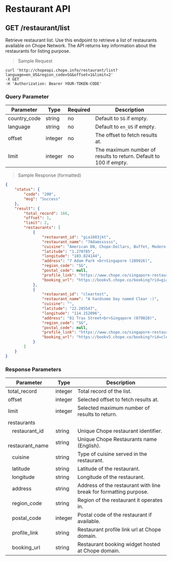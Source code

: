 # Restaurant API

## GET /restaurant/list

Retrieve restaurant list. Use this endpoint to retrieve a list of restaurants available on Chope Network. The API returns key information about the restaurants for listing purpose. 

> Sample Request

```shell
curl 'http://chopeapi.chope.info/restaurant/list?language=en_US&region_code=SG&offset=1&limit=2'  
-X GET 
-H 'Authorization: Bearer YOUR-TOKEN-CODE'
```

### Query Parameter
Parameter | Type | Required | Description
--------- | ---- | -------- | -----------
country_code | string | no | Default to `SG` if empty.
language | string | no | Default to `en_US` if empty.
offset | integer | no | The offset to fetch results at.
limit | integer | no | The maximum number of results to return. Default to 100 if empty.

> Sample Response (formatted)

```json
{
    "status": {
        "code": "200",
        "msg": "Success"
    },
    "result": {
        "total_record": 166,
        "offset": 1,
        "limit": 2,
        "restaurants": [
            {
                "restaurant_id": "gia1603jkt",
                "restaurant_name": "7Adamssssss",
                "cuisine": "American EN, Chope-Dollars, Buffet, Modern European, Chinese, Japanese, Korean, Indian, Indonesian, Malaysian, Thai, Vietnamese, French, Italian, Spanish, Australian, Cuban, Fusion, International, Mediterranean, Middle Eastern, Moroccan, Seafood, Steakhouse, British, South American, Greek, Vegetarian Friendly, Local, German, Brazilian, Dim Sum, Southeast Asian, BTest",
                "latitude": "1.270785",
                "longitude": "103.824144",
                "address": "7 Adam Park <br>Singapore (289926)",
                "region_code": "SG",
                "postal_code": null,
                "profile_link": "https://www.chope.co/singapore-restaurants/7adam",
                "booking_url": "https://bookv5.chope.co/booking?rid=gia1603jkt&source=sandbox"
            },
            {
                "restaurant_id": "cleartest",
                "restaurant_name": "A handsome boy named Clear :)",
                "cuisine": "",
                "latitude": "22.285547",
                "longitude": "114.152096",
                "address": "81 Tras Street<br>Singapore (079020)",
                "region_code": "SG",
                "postal_code": null,
                "profile_link": "https://www.chope.co/singapore-restaurants/cleartest",
                "booking_url": "https://bookv5.chope.co/booking?rid=cleartest&source=sandbox"
            }
        ]
    }
}
```

### Response Parameters

Parameter | Type | Description 
--------- | ---- | -----------
total_record | integer | Total record of the list.
offset | integer | Selected offset to fetch results at.
limit | integer | Selected maximum number of results to return.
restaurants || 
&nbsp;&nbsp; restaurant_id | string | Unique Chope restaurant identifier.
&nbsp;&nbsp; restaurant_name | string | Unique Chope Restaurants name (English).
&nbsp;&nbsp; cuisine | string | Type of cuisine served in the restaurant.
&nbsp;&nbsp; latitude | string | Latitude of the restaurant.
&nbsp;&nbsp; longitude | string | Longitude of the restaurant.
&nbsp;&nbsp; address | string | Address of the restaurant with line break for formatting purpose. 
&nbsp;&nbsp; region_code | string | Region of the restaurant it operates in.
&nbsp;&nbsp; postal_code | integer | Postal code of the restaurant if available.
&nbsp;&nbsp; profile_link | string | Restaurant profile link url at Chope domain.
&nbsp;&nbsp; booking_url | string | Restaurant booking widget hosted at Chope domain.